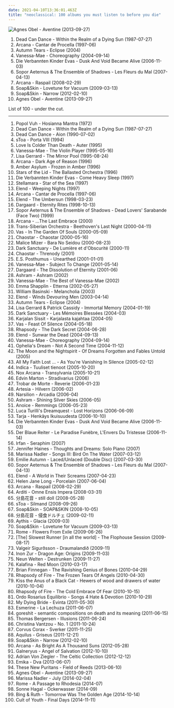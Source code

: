 ```yaml
---
date: 2021-04-10T13:36:01.463Z
title: "neoclassical: 100 albums you must listen to before you die"
---
```

![Agnes Obel - Aventine (2013-09-27)](http://coverartarchive.org/release/2d012e66-6759-485b-beb5-00532c46a386/8544215048-500.jpg "Agnes Obel - Aventine (2013-09-27)")
<ol class="albums">
<li data-cover="http://coverartarchive.org/release/97e4343f-6e05-31b6-aaf4-6dba23520be4/26314567877-500.jpg" data-tags="darkwave, ethereal, gothic" role="button">Dead Can Dance - Within the Realm of a Dying Sun (1987-07-27)</li>
<li data-cover="http://coverartarchive.org/release/42341a2b-c423-43c4-960b-c07d3db659e4/1748410166-500.jpg" data-tags="dark ambient, neoclassical" role="button">Arcana - Cantar de Procella (1997-06)</li>
<li data-cover="https://img.discogs.com/KAMvvNc8CN5ai-wJmjym_IcGqgs=/fit-in/600x540/filters:strip_icc():format(jpeg):mode_rgb():quality(90)/discogs-images/R-412532-1382725178-4636.jpeg.jpg" data-tags="gothic, gothic metal, dark ambient, neoclassical, theatre, neoclassical ambient, transym, this cover frightens me, a tears" role="button">Autumn Tears - Eclipse (2004)</li>
<li data-cover="https://img.discogs.com/Pw4M5NgpfqHOI3kkHlfmWmUhMaQ=/fit-in/490x512/filters:strip_icc():format(jpeg):mode_rgb():quality(90)/discogs-images/R-477311-1125291134.jpg.jpg" data-tags="instrumental, vanessa" role="button">Vanessa-Mae - Choreography (2004-09-14)</li>
<li data-cover="https://via.placeholder.com/450" data-tags="neoclassical, darkwave, dark ambient" role="button">Die Verbannten Kinder Evas - Dusk And Void Became Alive (2006-11-03)</li>
<li data-cover="http://coverartarchive.org/release/b8714024-d814-491e-8a21-c1cfe29a13fb/14843874387-500.jpg" data-tags="darkwave, gothic, neoclassical" role="button">Sopor Aeternus & The Ensemble of Shadows - Les Fleurs du Mal (2007-04-13)</li>
<li data-cover="http://coverartarchive.org/release/bd609443-4c31-48fd-b1fe-8285eb8530d5/4860307885-500.jpg" data-tags="darkwave, neoclassical" role="button">Arcana - Raspail (2008-02-29)</li>
<li data-cover="https://img.discogs.com/5ULMdii6V1Px_WEq_Gnq-FYTwV4=/fit-in/500x500/filters:strip_icc():format(jpeg):mode_rgb():quality(90)/discogs-images/R-1690134-1266618713.jpeg.jpg" data-tags="piano" role="button">Soap&Skin - Lovetune for Vacuum (2009-03-13)</li>
<li data-cover="http://coverartarchive.org/release/26a6d832-8412-4776-8169-85a0dbd8513b/5257873633-500.jpg" data-tags="neoclassical" role="button">Soap&Skin - Narrow (2012-02-10)</li>
<li data-cover="http://coverartarchive.org/release/2d012e66-6759-485b-beb5-00532c46a386/8544215048-500.jpg" data-tags="folk, singer-songwriter, piano" role="button">Agnes Obel - Aventine (2013-09-27)</li>
</ol>
List of 100 - under the cut.
<!-- more -->

_________________

<ol class="albums">
<li data-cover="http://coverartarchive.org/release/8ea4b878-756e-3579-9c91-70623918c04c/9735906881-500.jpg" data-tags="experimental, new age, krautrock" role="button">
Popol Vuh - Hosianna Mantra (1972)
</li>
<li data-cover="http://coverartarchive.org/release/97e4343f-6e05-31b6-aaf4-6dba23520be4/26314567877-500.jpg" data-tags="darkwave, ethereal, gothic" role="button">
Dead Can Dance - Within the Realm of a Dying Sun (1987-07-27)
</li>
<li data-cover="http://coverartarchive.org/release/48148a00-abee-387b-9784-1203490a1aad/16700970374-500.jpg" data-tags="ethereal, medieval" role="button">
Dead Can Dance - Aion (1990-07-02)
</li>
<li data-cover="http://coverartarchive.org/release/a6682e27-ffeb-381b-9ce0-34298267ab03/5091940787-500.jpg" data-tags="neoclassic, neoclassical, ethereal" role="button">
sToa - Porta VIII (1994)
</li>
<li data-cover="https://img.discogs.com/CqtVpYbLlOiUJOARWZbbTgwO59k=/fit-in/600x538/filters:strip_icc():format(jpeg):mode_rgb():quality(90)/discogs-images/R-804414-1610210689-5538.jpeg.jpg" data-tags="neoclassical" role="button">
Love Is Colder Than Death - Auter (1995)
</li>
<li data-cover="https://via.placeholder.com/450" data-tags="instrumental" role="button">
Vanessa-Mae - The Violin Player (1995-05-16)
</li>
<li data-cover="https://img.discogs.com/IzhrC98_XhYyH8nFZJRu-UwCh7Y=/fit-in/600x595/filters:strip_icc():format(jpeg):mode_rgb():quality(90)/discogs-images/R-478391-1255255390.jpeg.jpg" data-tags="ethereal, ambient" role="button">
Lisa Gerrard - The Mirror Pool (1995-08-24)
</li>
<li data-cover="http://coverartarchive.org/release/0d034d4b-98cb-4810-9f0c-e82e50248342/2180846856-500.jpg" data-tags="ambient, darkwave, gothic" role="button">
Arcana - Dark Age of Reason (1996)
</li>
<li data-cover="http://coverartarchive.org/release/c7e186c3-d122-4970-80a5-96372d76ad06/18602690984-500.jpg" data-tags="dark ambient" role="button">
Amber Asylum - Frozen in Amber (1996)
</li>
<li data-cover="http://coverartarchive.org/release/859acf52-fdaa-4755-ac35-289bffe2081e/4084262745-500.jpg" data-tags="ambient, drone" role="button">
Stars of the Lid - The Ballasted Orchestra (1996)
</li>
<li data-cover="https://img.discogs.com/siX-C9kyl4KU7Vn9C7n8Oza9v8I=/fit-in/600x528/filters:strip_icc():format(jpeg):mode_rgb():quality(90)/discogs-images/R-317606-1369376141-8329.jpeg.jpg" data-tags="neoclassical, gothic, darkwave" role="button">
Die Verbannten Kinder Evas - Come Heavy Sleep (1997)
</li>
<li data-cover="http://coverartarchive.org/release/992f9492-5a5d-4c68-8be2-3d72573e7c2f/24547966474-500.jpg" data-tags="world fusion" role="button">
Stellamara - Star of the Sea (1997)
</li>
<li data-cover="http://coverartarchive.org/release/6f0064c7-ceb2-4abe-a2d7-67985e1a741c/5525235632-500.jpg" data-tags="gothic, neoclassical" role="button">
Elend - Weeping Nights (1997)
</li>
<li data-cover="http://coverartarchive.org/release/42341a2b-c423-43c4-960b-c07d3db659e4/1748410166-500.jpg" data-tags="dark ambient, neoclassical" role="button">
Arcana - Cantar de Procella (1997-06)
</li>
<li data-cover="http://coverartarchive.org/release/4260861b-70fc-4f50-9ad5-3fc1ed1e268f/5525476766-500.jpg" data-tags="dark ambient" role="button">
Elend - The Umbersun (1998-03-23)
</li>
<li data-cover="http://coverartarchive.org/release/c6a14879-b04f-40dc-95e9-618e00be615d/2152586650-500.jpg" data-tags="dark ambient, darkwave" role="button">
Dargaard - Eternity Rites (1998-10-13)
</li>
<li data-cover="http://coverartarchive.org/release/cde5e66a-d7d2-4187-b389-6fa14a279910/17251378984-500.jpg" data-tags="gothic, darkwave" role="button">
Sopor Aeternus & The Ensemble of Shadows - Dead Lovers' Sarabande (Face Two) (1999)
</li>
<li data-cover="http://coverartarchive.org/release/7e421cd9-eb4f-4a0e-a50b-2315efe293c9/2180696047-500.jpg" data-tags="ethereal" role="button">
Arcana - ...The Last Embrace (2000)
</li>
<li data-cover="http://coverartarchive.org/release/8dc54860-4a3b-4757-bbe4-a3e852525f3a/3885285137-500.jpg" data-tags="symphonic metal, rock opera" role="button">
Trans-Siberian Orchestra - Beethoven's Last Night (2000-04-11)
</li>
<li data-cover="http://coverartarchive.org/release/b817449b-f665-4af2-b873-6530ba852413/3460026167-500.jpg" data-tags="female vocalists, world, world music, precious beyond description" role="button">
Vas - In The Garden Of Souls (2000-05-09)
</li>
<li data-cover="http://coverartarchive.org/release/b2ec921a-0978-4a24-a1ef-24be706810a3/2856618513-500.jpg" data-tags="darkwave, neoclassical" role="button">
Chaostar - Chaostar (2000-05-16)
</li>
<li data-cover="http://coverartarchive.org/release/9331eb4e-8cd0-4ac7-9c3b-6ecba5766de8/10337890844-500.jpg" data-tags="gothic, visual kei, neoclassical" role="button">
Malice Mizer - Bara No Seidou (2000-08-23)
</li>
<li data-cover="http://coverartarchive.org/release/b7da4b4f-31ae-408f-87de-18cf8fe8a4c7/22396327500-500.jpg" data-tags="gothic, neoclassical darkwave, ethereal, darkwave" role="button">
Dark Sanctuary - De Lumière et d'Obscurité (2000-11)
</li>
<li data-cover="http://coverartarchive.org/release/773f7bb1-f5ea-47c0-9d29-2e40b41c3d4d/19637000151-500.jpg" data-tags="neoclassical" role="button">
Chaostar - Threnody (2001)
</li>
<li data-cover="http://coverartarchive.org/release/c958fc3b-1a1a-4728-ae0b-a149eb5abfa9/8791017488-500.jpg" data-tags="new age" role="button">
E.S. Posthumus - Unearthed (2001-01-01)
</li>
<li data-cover="https://img.discogs.com/7KM22na095l5J8k-dZajEuCAKq0=/fit-in/600x598/filters:strip_icc():format(jpeg):mode_rgb():quality(90)/discogs-images/R-1209151-1421431829-9161.jpeg.jpg" data-tags="classical, violin" role="button">
Vanessa-Mae - Subject To Change (2001-05-14)
</li>
<li data-cover="http://coverartarchive.org/release/fa4868f0-1f2f-4bdc-9cc3-61b107642db3/27796142340-500.jpg" data-tags="dark ambient, darkwave" role="button">
Dargaard - The Dissolution of Eternity (2001-06)
</li>
<li data-cover="http://coverartarchive.org/release/34c3edd6-5f61-4f08-b279-df27cc37e2e4/2026082057-500.jpg" data-tags="neoclassical" role="button">
Ashram - Ashram (2002)
</li>
<li data-cover="https://img.discogs.com/eaGo6O13_rUdQqDk28D1PAohAq8=/fit-in/600x952/filters:strip_icc():format(jpeg):mode_rgb():quality(90)/discogs-images/R-7332333-1439113091-9037.jpeg.jpg" data-tags="instrumental" role="button">
Vanessa-Mae - The Best of Vanessa-Mae (2002)
</li>
<li data-cover="http://coverartarchive.org/release/de303c46-f1b4-404b-9216-fb65002f858f/16223376046-500.jpg" data-tags="female vocalists, emma shapplin" role="button">
Emma Shapplin - Etterna (2002-05-27)
</li>
<li data-cover="http://coverartarchive.org/release/c16b9226-557d-40ef-b0cd-60584e970e20/1858594196-500.jpg" data-tags="ambient" role="button">
William Basinski - Melancholia (2003)
</li>
<li data-cover="http://coverartarchive.org/release/0e693a55-e555-419a-8b46-bc0175d6969b/5525339515-500.jpg" data-tags="neoclassical" role="button">
Elend - Winds Devouring Men (2003-04-14)
</li>
<li data-cover="https://img.discogs.com/KAMvvNc8CN5ai-wJmjym_IcGqgs=/fit-in/600x540/filters:strip_icc():format(jpeg):mode_rgb():quality(90)/discogs-images/R-412532-1382725178-4636.jpeg.jpg" data-tags="gothic, gothic metal, dark ambient, neoclassical, theatre, neoclassical ambient, transym, this cover frightens me, a tears" role="button">
Autumn Tears - Eclipse (2004)
</li>
<li data-cover="http://coverartarchive.org/release/d249acde-8552-49d8-b854-bb5647112774/3341402168-500.jpg" data-tags="ethereal, darkwave, neoclassical" role="button">
Lisa Gerrard & Patrick Cassidy - Immortal Memory (2004-01-19)
</li>
<li data-cover="http://coverartarchive.org/release/b4611307-b518-4052-8575-5c8955a0d6dc/7361374387-500.jpg" data-tags="ambient, gothic, dark ambient, neoclassical" role="button">
Dark Sanctuary - Les Mémoires Blessées (2004-03)
</li>
<li data-cover="http://coverartarchive.org/release/5121be34-e138-3ddc-b2a8-d5493bf0b153/8157750790-500.jpg" data-tags="dark ambient, martial industrial" role="button">
Karjalan Sissit - Karjalasta kajahtaa (2004-05)
</li>
<li data-cover="http://coverartarchive.org/release/3fb4021f-345e-4688-bc3a-126e30bdfb59/21574217184-500.jpg" data-tags="world music, ethereal, new age" role="button">
Vas - Feast Of Silence (2004-05-18)
</li>
<li data-cover="https://img.discogs.com/M8iOeLNaOrUcsb5QanBnLpbz3MQ=/fit-in/600x540/filters:strip_icc():format(jpeg):mode_rgb():quality(90)/discogs-images/R-5162836-1386263320-2668.jpeg.jpg" data-tags="symphonic metal, symphonic power metal" role="button">
Rhapsody - The Dark Secret (2004-06-28)
</li>
<li data-cover="http://coverartarchive.org/release/e5a864d5-1736-3210-8aff-ebd71e512da4/1125887140-500.jpg" data-tags="neoclassical, gothic, dark ambient" role="button">
Elend - Sunwar the Dead (2004-09-13)
</li>
<li data-cover="https://img.discogs.com/Pw4M5NgpfqHOI3kkHlfmWmUhMaQ=/fit-in/490x512/filters:strip_icc():format(jpeg):mode_rgb():quality(90)/discogs-images/R-477311-1125291134.jpg.jpg" data-tags="instrumental, vanessa" role="button">
Vanessa-Mae - Choreography (2004-09-14)
</li>
<li data-cover="http://coverartarchive.org/release/d9155cc4-78d7-4486-be2f-4d2c22e8d006/3165683233-500.jpg" data-tags="neoclassical, ethereal, gothic" role="button">
Ophelia's Dream - Not A Second Time (2004-11-12)
</li>
<li data-cover="http://coverartarchive.org/release/ef88e819-cdf2-43e7-9b06-591d9b2ea64a/3003107829-500.jpg" data-tags="medieval" role="button">
The Moon and the Nightspirit - Of Dreams Forgotten and Fables Untold (2005)
</li>
<li data-cover="http://coverartarchive.org/release/0d4cd2a6-512c-4e8c-b1ae-90849561d3f5/1828444102-500.jpg" data-tags="ethereal, neoclassical" role="button">
All My Faith Lost ... - As You're Vanishing In Silence (2005-02-12)
</li>
<li data-cover="http://coverartarchive.org/release/8b2765ed-26b6-4bdb-96b2-1260c210d146/18701163652-500.jpg" data-tags="pop, female vocalists, pop rock" role="button">
Indica - Tuuliset tienoot (2005-10-20)
</li>
<li data-cover="https://img.discogs.com/kUrRrGyaJ-UaB9fZtrpU2v1kJo4=/fit-in/600x600/filters:strip_icc():format(jpeg):mode_rgb():quality(90)/discogs-images/R-936983-1577512490-1128.jpeg.jpg" data-tags="neoclassical, gothic, dark ambient" role="button">
Nox Arcana - Transylvania (2005-10-21)
</li>
<li data-cover="https://via.placeholder.com/450" data-tags="violin, classical" role="button">
Edvin Marton - Stradivarius (2006)
</li>
<li data-cover="http://coverartarchive.org/release/723d1bbd-0101-4539-a970-c2b232bfce3e/26215282194-500.jpg" data-tags="ethereal, neoclassical" role="button">
Trobar de Morte - Reverie (2006-01-23)
</li>
<li data-cover="http://coverartarchive.org/release/612e5cc3-bb60-4bcd-8d93-4a58b544346f/2025419288-500.jpg" data-tags="neoclassical, darkwave" role="button">
Artesia - Hilvern (2006-02)
</li>
<li data-cover="https://img.discogs.com/68m0_-Q770-uAHqgj9CiEAkXAew=/fit-in/400x538/filters:strip_icc():format(jpeg):mode_rgb():quality(90)/discogs-images/R-1064184-1189339453.jpeg.jpg" data-tags="ethereal, darkwave, neofolk" role="button">
Narsilion - Arcadia (2006-04)
</li>
<li data-cover="http://coverartarchive.org/release/f3f6d58c-ef31-4f45-8ad2-33f1947290fe/2026078238-500.jpg" data-tags="melancholic, neoclassical" role="button">
Ashram - Shining Silver Skies (2006-05)
</li>
<li data-cover="http://coverartarchive.org/release/1e90537a-774b-4feb-a39c-35b9ccb0b893/15481200349-500.jpg" data-tags="japanese" role="button">
Anoice - Remmings (2006-05-23)
</li>
<li data-cover="http://coverartarchive.org/release/2b184b7d-c653-4d16-a786-3a41645ea782/2511910885-500.jpg" data-tags="symphonic metal" role="button">
Luca Turilli's Dreamquest - Lost Horizons (2006-06-09)
</li>
<li data-cover="http://coverartarchive.org/release/0257cd0d-999b-426b-b098-3902c691996a/11322636619-500.jpg" data-tags="christmas" role="button">
Tarja - Henkäys Ikuisuudesta (2006-10-10)
</li>
<li data-cover="https://via.placeholder.com/450" data-tags="neoclassical, darkwave, dark ambient" role="button">
Die Verbannten Kinder Evas - Dusk And Void Became Alive (2006-11-03)
</li>
<li data-cover="https://via.placeholder.com/450" data-tags="martial industrial, neoclassical" role="button">
Der Blaue Reiter - Le Paradise Funèbre, L'Envers Du Tristesse (2006-11-14)
</li>
<li data-cover="http://coverartarchive.org/release/ac9ff732-814f-4c91-87eb-acc311c80c7d/2044549867-500.jpg" data-tags="ethereal, female vocalists" role="button">
Irfan - Seraphim (2007)
</li>
<li data-cover="https://img.discogs.com/bkcCvynXKegybilGD1PpboNjWYw=/fit-in/500x500/filters:strip_icc():format(jpeg):mode_rgb():quality(90)/discogs-images/R-8440527-1461662230-8837.jpeg.jpg" data-tags="piano, neoclassical, solo piano, a 2414 piano" role="button">
Jennifer Haines - Thoughts and Dreams: Solo Piano (2007)
</li>
<li data-cover="http://coverartarchive.org/release/6612f329-7d59-4578-8128-c2a2ec86565c/8703131155-500.jpg" data-tags="folk" role="button">
Marissa Nadler - Songs III: Bird On The Water (2007-03-12)
</li>
<li data-cover="https://via.placeholder.com/450" data-tags="classical, instrumental, violin, victoriandustrial" role="button">
Emilie Autumn - Laced/Unlaced (Double Disc) (2007-03-30)
</li>
<li data-cover="http://coverartarchive.org/release/b8714024-d814-491e-8a21-c1cfe29a13fb/14843874387-500.jpg" data-tags="darkwave, gothic, neoclassical" role="button">
Sopor Aeternus & The Ensemble of Shadows - Les Fleurs du Mal (2007-04-13)
</li>
<li data-cover="http://coverartarchive.org/release/246e7498-17dc-484d-94d1-28bb6b59b7e6/5525285126-500.jpg" data-tags="avant-garde, neoclassical, impossible for liberals to deal with, soundtrack to the apocalypse, neo-classical wave" role="button">
Elend - A World in Their Screams (2007-04-23)
</li>
<li data-cover="https://img.discogs.com/JKO_2jpeaFzQnDGpJMZB22_KOtA=/fit-in/450x409/filters:strip_icc():format(jpeg):mode_rgb():quality(90)/discogs-images/R-1061290-1375123233-2586.jpeg.jpg" data-tags="instrumental, piano, new age" role="button">
Helen Jane Long - Porcelain (2007-06-04)
</li>
<li data-cover="http://coverartarchive.org/release/bd609443-4c31-48fd-b1fe-8285eb8530d5/4860307885-500.jpg" data-tags="darkwave, neoclassical" role="button">
Arcana - Raspail (2008-02-29)
</li>
<li data-cover="http://coverartarchive.org/release/19b412e7-7e7d-4895-a299-d86d45334a5e/2025044974-500.jpg" data-tags="neoclassical" role="button">
Arditi - Omne Ensis Impera (2008-03-31)
</li>
<li data-cover="https://via.placeholder.com/450" data-tags="neoclassical" role="button">
分島花音 - still doll (2008-05-28)
</li>
<li data-cover="http://coverartarchive.org/release/3ac5795b-a64b-4dee-85f4-ab2ad29c0c78/5091900283-500.jpg" data-tags="female vocalists, mashup, ethereal, darkwave, k-pop, female vocals, devotional, devotion, tom waits, betrayal, sensual, woman, fantasy, favorite song, neoclassic, kpop, awesomeness, neoclassical, fucking crazy, godly, timeless, sennik, boobs, dead can dance, lisa gerrard, sacred, reality show, plastic surgery, favourite song, genial, x-factor, fan, carousel, not gothic, allah, not goth, epicness, x factor, gilbert, prom, sekalaisia suosikkeja, surgery, bella topolina, the queen, beautiful woman, ataraxia, prom queen, trobar de morte, good-looking, bella donna, narsilion, amatue, gravitator records, s toa, gothic fantasy, epic perfection" role="button">
sToa - Silmand (2008-09-26)
</li>
<li data-cover="http://coverartarchive.org/release/87ba3797-98da-36f6-a96d-73e6e941b9eb/21104474215-500.jpg" data-tags="ambient, dream pop, folktronica, 00s, neoclassical, these songs should have been on the album" role="button">
Soap&Skin - SOAP&SKIN (2008-10-05)
</li>
<li data-cover="https://via.placeholder.com/450" data-tags="j-pop, neoclassical" role="button">
分島花音 - 侵食ドルチェ (2009-02-11)
</li>
<li data-cover="http://coverartarchive.org/release/18066ba7-59a4-4248-bb3a-694fa7e0b55e/952979914-500.jpg" data-tags="neoclassical, aythis, lauraann163" role="button">
Aythis - Glacia (2009-03)
</li>
<li data-cover="https://img.discogs.com/5ULMdii6V1Px_WEq_Gnq-FYTwV4=/fit-in/500x500/filters:strip_icc():format(jpeg):mode_rgb():quality(90)/discogs-images/R-1690134-1266618713.jpeg.jpg" data-tags="piano" role="button">
Soap&Skin - Lovetune for Vacuum (2009-03-13)
</li>
<li data-cover="http://coverartarchive.org/release/37ee2649-7dfb-45ad-87b3-ca77ba66d87d/17650563376-500.jpg" data-tags="neofolk" role="button">
Rome - Flowers From Exile (2009-06-26)
</li>
<li data-cover="http://coverartarchive.org/release/f4196ceb-6d9b-43f2-b144-f63f9273114e/2690732839-500.jpg" data-tags="post-rock, neoclassical" role="button">
[The] Slowest Runner [in all the world] - The Flophouse Session (2009-08-17)
</li>
<li data-cover="https://img.discogs.com/e1jffuBQm07QIDbQa_WRYb9RkJA=/fit-in/350x350/filters:strip_icc():format(jpeg):mode_rgb():quality(90)/discogs-images/R-2034066-1274102133.jpeg.jpg" data-tags="neoclassical" role="button">
Valgeir Sigurðsson - Draumalandið (2009-11)
</li>
<li data-cover="http://coverartarchive.org/release/46ccb934-30a8-438e-ab93-600623e653bb/3110915838-500.jpg" data-tags="soundtrack" role="button">
Inon Zur - Dragon Age: Origins (2009-11-03)
</li>
<li data-cover="http://coverartarchive.org/release/b037ecc8-45fa-43c1-bf9a-30c4934b3aed/3104789300-500.jpg" data-tags="neofolk, neo folk" role="button">
Neun Welten - Destrunken (2009-11-27)
</li>
<li data-cover="https://img.discogs.com/VGtnrM4WLQ_3WaoOaNZskk7P5yI=/fit-in/500x500/filters:strip_icc():format(jpeg):mode_rgb():quality(90)/discogs-images/R-2236730-1271526795.jpeg.jpg" data-tags="female vocalists" role="button">
Kalafina - Red Moon (2010-03-17)
</li>
<li data-cover="http://coverartarchive.org/release/9d06ca3a-f4e5-4510-a747-7f7045c00403/8213070805-500.jpg" data-tags="pop, classic, instrumental, neoclassical" role="button">
Brian Finnegan - The Ravishing Genius of Bones (2010-04-29)
</li>
<li data-cover="http://coverartarchive.org/release/9d8b4569-31c7-4def-8d2d-b9c6852896ca/22926393568-500.jpg" data-tags="symphonic metal, power metal" role="button">
Rhapsody of Fire - The Frozen Tears Of Angels (2010-04-30)
</li>
<li data-cover="http://coverartarchive.org/release/71727f18-c683-4440-8ee5-0a623b5ad7fb/3109305787-500.jpg" data-tags="psychedelic folk, psychedelic neofolk" role="button">
Kiss the Anus of a Black Cat - Hewers of wood and drawers of water (2010-10-04)
</li>
<li data-cover="http://coverartarchive.org/release/5b4ba0cc-e3b9-3940-b2cd-b72c0a5b9f98/7271078108-500.jpg" data-tags="symphonic metal, symphonic power metal, power metal" role="button">
Rhapsody of Fire - The Cold Embrace Of Fear (2010-10-15)
</li>
<li data-cover="https://img.discogs.com/WHl5pkNwsJObKrpsAUbeA7RNv5o=/fit-in/600x595/filters:strip_icc():format(jpeg):mode_rgb():quality(90)/discogs-images/R-1683872-1238740912.jpeg.jpg" data-tags="dark folk, apocalyptic folk, out of line" role="button">
Ordo Rosarius Equilibrio - Songs 4 Hate & Devotion (2010-10-29)
</li>
<li data-cover="http://coverartarchive.org/release/2661c4c6-3f7e-4e02-a8c0-9cf9d7a977ec/1419823430-500.jpg" data-tags="neoclassical" role="button">
My Dying Bride - Evinta (2011-05-30)
</li>
<li data-cover="https://img.discogs.com/Ceuamf6hVxQfVR0XWGp18Hckcls=/fit-in/600x598/filters:strip_icc():format(jpeg):mode_rgb():quality(90)/discogs-images/R-2916395-1455291507-5311.jpeg.jpg" data-tags="post-rock, chamber, chamber pop, modern classical, neoclassical, art pop" role="button">
Esmerine - La Lechuza (2011-06-07)
</li>
<li data-cover="http://coverartarchive.org/release/0c1f6608-176c-407c-bce0-2d9afbd1813f/18279685376-500.jpg" data-tags="breakcore" role="button">
goreshit - semantic compositions on death and its meaning (2011-06-15)
</li>
<li data-cover="http://coverartarchive.org/release/4825cfda-91f1-45eb-bade-064f60ffafb7/7168615000-500.jpg" data-tags="soundtrack, inspirational" role="button">
Thomas Bergersen - Illusions (2011-06-24)
</li>
<li data-cover="http://coverartarchive.org/release/c9d7d3a5-8a1c-4dca-ae90-b0cb2233a1ac/4800580340-500.jpg" data-tags="ambient" role="button">
Christina Vantzou - No. 1 (2011-10-24)
</li>
<li data-cover="http://coverartarchive.org/release/a57a5da9-390d-493a-913f-9757d5d35d81/16110977905-500.jpg" data-tags="pagan folk" role="button">
Corvus Corax - Sverker (2011-11-25)
</li>
<li data-cover="http://coverartarchive.org/release/7db0a266-4588-4b2a-9536-fd29694cb081/18274943198-500.jpg" data-tags="atmospheric black metal" role="button">
Aquilus - Griseus (2011-12-21)
</li>
<li data-cover="http://coverartarchive.org/release/26a6d832-8412-4776-8169-85a0dbd8513b/5257873633-500.jpg" data-tags="neoclassical" role="button">
Soap&Skin - Narrow (2012-02-10)
</li>
<li data-cover="http://coverartarchive.org/release/cfc72078-0fee-40ec-a3fc-fbd2f08d0097/4860101960-500.jpg" data-tags="atmospheric, neoclassical" role="button">
Arcana - As Bright As A Thousand Suns (2012-05-28)
</li>
<li data-cover="http://coverartarchive.org/release/dd69f863-e75a-4de2-bc38-de7424882581/27836333635-500.jpg" data-tags="power metal" role="button">
Galneryus - Angel of Salvation (2012-10-10)
</li>
<li data-cover="http://coverartarchive.org/release/9d821fd5-ec00-4e85-a8f1-134fe35b0024/10530584879-500.jpg" data-tags="instrumental, celtic" role="button">
Adrian Von Ziegler - The Celtic Collection (2012-12-12)
</li>
<li data-cover="http://coverartarchive.org/release/3746e7a0-b546-4a67-8e72-6ab9761069e4/28676581407-500.jpg" data-tags="trip-hop" role="button">
Emika - Dva (2013-06-07)
</li>
<li data-cover="http://coverartarchive.org/release/8ab4b100-332f-4588-a8f7-1a909409dc62/4369409182-500.jpg" data-tags="post-rock" role="button">
These New Puritans - Field of Reeds (2013-06-10)
</li>
<li data-cover="http://coverartarchive.org/release/2d012e66-6759-485b-beb5-00532c46a386/8544215048-500.jpg" data-tags="folk, singer-songwriter, piano" role="button">
Agnes Obel - Aventine (2013-09-27)
</li>
<li data-cover="http://coverartarchive.org/release/1c10ba34-278b-48fc-9ab6-0c2a74340383/6567257508-500.jpg" data-tags="singer-songwriter, dream pop, ethereal" role="button">
Marissa Nadler - July (2014-02-04)
</li>
<li data-cover="http://coverartarchive.org/release/b10edb21-6597-419d-b585-90f7c5510c64/18289211918-500.jpg" data-tags="neofolk" role="button">
Rome - A Passage to Rhodesia (2014-07)
</li>
<li data-cover="http://coverartarchive.org/release/2178db49-2ae8-42a0-8d1a-169def10c4ee/18003629861-500.jpg" data-tags="industrial, neofolk, martial industrial, neoclassical, apocalyptic folk, martial neofolk, alben, luftschutz entertainment, nox-aeternus" role="button">
Sonne Hagal - Ockerwasser (2014-09)
</li>
<li data-cover="http://coverartarchive.org/release/45bd3de7-8659-4538-9f06-bb6eec2d5ce9/8651592801-500.jpg" data-tags="ambient" role="button">
Bing & Ruth - Tomorrow Was The Golden Age (2014-10-14)
</li>
<li data-cover="http://coverartarchive.org/release/5dee99d2-0c6c-4227-b16e-e6738a2da15b/8877796109-500.jpg" data-tags="industrial, neofolk, neoclassical, apocalyptic folk, sacred bones records, nox-aeternus" role="button">
Cult of Youth - Final Days (2014-11-11)
</li>
</ol>